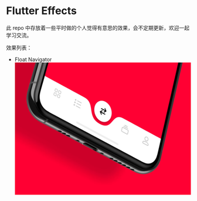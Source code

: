 # Flutter Effects

此 repo 中存放着一些平时做的个人觉得有意思的效果，会不定期更新，欢迎一起学习交流。

效果列表：
 
 - Float Navigator
 ![Float Navigator](images/float_navigator.png)
